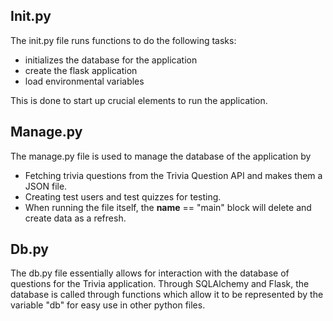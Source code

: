 ## __Init__.py
The init.py file runs functions to do the following tasks:  
- initializes the database for the application
- create the flask application
- load environmental variables

This is done to start up crucial elements to run the application.


## Manage.py
The manage.py file is used to manage the database of the application by
- Fetching trivia questions from the Trivia Question API and makes them a JSON file.
- Creating test users and test quizzes for testing. 
- When running the file itself, the __name__ == "main" block will delete and create data as a refresh.


## Db.py
The db.py file essentially allows for interaction with the database of questions for the Trivia application. Through SQLAlchemy and Flask, the database is called through functions which allow it to be represented by the variable "db" for easy use in other python files.